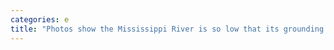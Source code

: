 ```yaml
---
categories: e
title: "Photos show the Mississippi River is so low that its grounding barges disrupting the supply chain and revealing a 19thcentury shipwreck"
---
```

